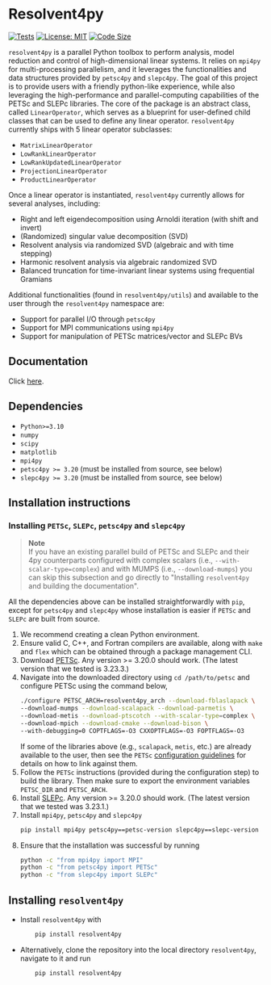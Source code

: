 # Resolvent4py

[![Tests](https://github.com/albertopadovan/resolvent4py/actions/workflows/tests.yml/badge.svg)](https://github.com/albertopadovan/resolvent4py/actions/workflows/tests.yml)
[![License: MIT](https://img.shields.io/badge/License-MIT-yellow.svg)](LICENSE)
[![Code Size](https://img.shields.io/github/languages/code-size/albertopadovan/resolvent4py.svg)](https://github.com/albertopadovan/resolvent4py)


`resolvent4py` is a parallel Python toolbox to perform 
analysis, model reduction and control of high-dimensional linear systems. 
It relies on `mpi4py` for multi-processing parallelism, and it leverages 
the functionalities and data structures provided by `petsc4py` and `slepc4py`.
The goal of this project is to provide users with a friendly python-like
experience, while also leveraging the high-performance and parallel-computing
capabilities of the PETSc and SLEPc libraries.
The core of the package is an abstract class, called `LinearOperator`, which 
serves as a blueprint for user-defined child classes that can be used to
define any linear operator. 
`resolvent4py` currently ships with 5 linear operator subclasses:

- `MatrixLinearOperator`
- `LowRankLinearOperator`
- `LowRankUpdatedLinearOperator`
- `ProjectionLinearOperator`
- `ProductLinearOperator`

Once a linear operator is instantiated, `resolvent4py` currently allows for
several analyses, including:

- Right and left eigendecomposition using Arnoldi iteration (with shift and 
  invert)
- (Randomized) singular value decomposition (SVD)
- Resolvent analysis via randomized SVD (algebraic and with time stepping)
- Harmonic resolvent analysis via algebraic randomized SVD
- Balanced truncation for time-invariant linear systems using frequential Gramians

Additional functionalities (found in `resolvent4py/utils`) and available 
to the user through the `resolvent4py` namespace are:

- Support for parallel I/O through `petsc4py`
- Support for MPI communications using `mpi4py`
- Support for manipulation of PETSc matrices/vector and SLEPc BVs

## Documentation

Click [here](https://albertopadovan.github.io/resolvent4py/).

## Dependencies

- `Python>=3.10`
- `numpy`
- `scipy`
- `matplotlib`
- `mpi4py`
- `petsc4py >= 3.20` (must be installed from source, see below)
- `slepc4py >= 3.20` (must be installed from source, see below)


## Installation instructions

### Installing `PETSc`, `SLEPc`, `petsc4py` and `slepc4py`

> **Note**  
> If you have an existing parallel build of PETSc and SLEPc and their
> 4py counterparts configured with complex scalars 
> (i.e., `--with-scalar-type=complex`) and with MUMPS (i.e.,
> `--download-mumps`) you can skip this subsection and go directly to
> "Installing `resolvent4py` and building the documentation".

All the dependencies above can be installed straightforwardly with `pip`, 
except for `petsc4py` and `slepc4py` whose installation is easier if 
`PETSc` and `SLEPc` are built from source.

1. We recommend creating a clean Python environment.
2. Ensure valid C, C++, and Fortran compilers are available, along with ```make``` and ```flex``` which can be obtained through a package management CLI.
3. Download [PETSc](https://petsc.org/release/install/download/). Any version >= 
  3.20.0 should work. (The latest version that we tested is 3.23.3.)
4. Navigate into the downloaded directory using ```cd /path/to/petsc``` and configure PETSc using the command below,
    ```bash
    ./configure PETSC_ARCH=resolvent4py_arch --download-fblaslapack \
    --download-mumps --download-scalapack --download-parmetis \
    --download-metis --download-ptscotch --with-scalar-type=complex \
    --download-mpich --download-cmake --download-bison \
    --with-debugging=0 COPTFLAGS=-O3 CXXOPTFLAGS=-O3 FOPTFLAGS=-O3
    ```
    If some of the libraries above (e.g., `scalapack`, `metis`, etc.) are already
    available to the user, then see the `PETSc` [configuration guidelines](
    https://petsc.org/release/install/install/) for details on how to link against
    them.
5. Follow the `PETSc` instructions (provided during the configuration step) to 
  build the library. Then make sure to export the environment variables
  `PETSC_DIR` and `PETSC_ARCH`.
6. Install [SLEPc](https://slepc.upv.es/documentation/instal.htm). Any version >=
  3.20.0 should work. (The latest version that we tested was 3.23.1.)
7. Install `mpi4py`, `petsc4py` and `slepc4py`
    ```bash
    pip install mpi4py petsc4py==petsc-version slepc4py==slepc-version
    ```
8. Ensure that the installation was successful by running
    ```bash
    python -c "from mpi4py import MPI"
    python -c "from petsc4py import PETSc"
    python -c "from slepc4py import SLEPc"
    ```

## Installing `resolvent4py`

- Install `resolvent4py` with
    ```bash
        pip install resolvent4py
    ```
- Alternatively, clone the repository into the local directory `resolvent4py`,
  navigate to it and run
    ```bash
        pip install resolvent4py
    ```
